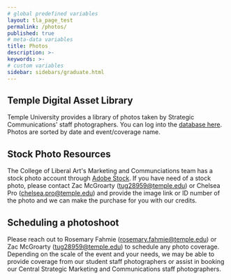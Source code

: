 ```yaml
---
# global predefined variables
layout: tla_page_test
permalink: /photos/
published: true
# meta-data variables
title: Photos
description: >-       
keywords: >-
# custom variables
sidebar: sidebars/graduate.html
---
```


## Temple Digital Asset Library
Temple University provides a library of photos taken by Strategic Communications' staff photographers. You can log into the [database here](https://tudad.temple.edu/portals/tudad/#page/welcome-to-the-temple-university-digital-asset-database). Photos are sorted by date and event/coverage name.
<br>
## Stock Photo Resources
The College of Liberal Art's Marketing and Communciations team has a stock photo account through [Adobe Stock](stock.adobe.com). If you have need of a stock photo, please contact Zac McGroarty (tug28959@temple.edu) or Chelsea Pro (chelsea.pro@temple.edu) and provide the image link or ID number of the photo and we can make the purchase for you with our credits. 
<br>
## Scheduling a photoshoot
Please reach out to Rosemary Fahmie (rosemary.fahmie@temple.edu) or Zac McGroarty (tug28959@temple.edu) to schedule any photo coverage. Depending on the scale of the event and your needs, we may be able to provide coverage from our student staff photographers or assist in booking our Central Strategic Marketing and Communications staff photographers. 
